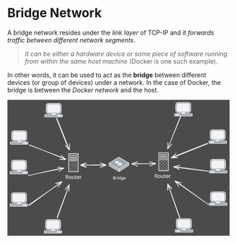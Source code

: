 # Bridge Network

A bridge network resides under the *link layer* of TCP-IP and it *forwards traffic between different network segments*.

> *It can be either a hardware device or some piece of software running from within the same host machine* (Docker is one such example).

In other words, it can be used to act as the **bridge** between different devices (or group of devices) under a network. In the case of Docker, the bridge is between the *Docker network* and the host.

![bridge-networks](./img/bridge-networks.svg)
